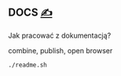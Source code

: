 
## DOCS [<span style='font-size:20px;'>&#x270D;</span>](https://github.com/java-func/www/edit/main/DOCS/DOCS.md)

Jak pracować z dokumentacją?


combine, publish, open browser

```bash
./readme.sh
```



